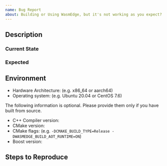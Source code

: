 ```yaml
---
name: Bug Report
about: Building or Using WasmEdge, but it's not working as you expect?
---
```


## Description

### Current State

<!-- Please shortly describe the bug you have found -->

### Expected

<!-- Please shortly describe what you expect instead -->

## Environment


- Hardware Architecture: (e.g. x86\_64 or aarch64)
- Operating system: (e.g. Ubuntu 20.04 or CentOS 7.6)

The following information is optional. Please provide them only if you have built from source.
- C++ Compiler version:
- CMake version:
- CMake flags: (e.g. `-DCMAKE_BUILD_TYPE=Release -DWASMEDGE_BUILD_AOT_RUNTIME=ON`)
- Boost version:

## Steps to Reproduce

<!-- Please provide as much information as necessary to reproduce the bug. -->
